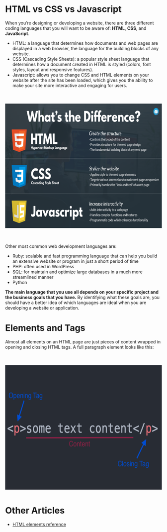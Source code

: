 <style>
    img {
        display: block;
        margin: 50px auto;
        height: 400px;
    }
</style>

# HTML vs CSS vs Javascript

When you’re designing or developing a website, there are three different coding languages that you will want to be aware of: **HTML**, **CSS**, and **JavaScript**.

- HTML: a language that determines how documents and web pages are displayed in a web browser, the language for the building blocks of any website.
- CSS (Cascading Style Sheets): a popular style sheet language that determines how a document created in HTML is styled (colors, font styles, layout and responsive features).
- Javascript: allows you to change CSS and HTML elements on your website after the site has been loaded, which gives you the ability to make your site more interactive and engaging for users.

<img src="./images/html_css_js.png">

Other most common web development languages are:
- Ruby: scalable and fast programming language that can help you build an extensive website or program in just a short period of time
- PHP: often used in WordPress
- SQL: for maintain and optimize large databases in a much more streamlined manner
- Python

**The main language that you use all depends on your specific project and the business goals that you have.** By identifying what these goals are, you should have a better idea of which languages are ideal when you are developing a website or application.


# Elements and Tags

Almost all elements on an HTML page are just pieces of content wrapped in opening and closing HTML tags. A full paragraph element looks like this:

<img src="./images/element_diagram.png">


# Other Articles

- [HTML elements reference](https://developer.mozilla.org/en-US/docs/Web/HTML/Element)

